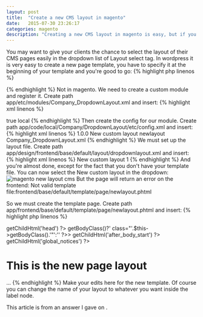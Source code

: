 ```yaml
---
layout: post
title:  "Create a new CMS layout in magento"
date:   2015-07-30 23:26:17
categories: magento
description: "Creating a new CMS layout in magento is easy, but if you want it to appear in the dropdown of your CMS section in the admin you have to build a small module."
---
```

You may want to give your clients the chance to select the layout of their CMS pages easily in the dropdown list of Layout select tag. In wordpress it is very easy to create a new page template, you have to specify it at the beginning of your template and you're good to go:
{% highlight php linenos %}
<?php
/*
Template Name: New Template
*/
?>
{% endhighlight %}
Not in magento. We need to create a custom module and register it. Create path <span class="code">app/etc/modules/Company_DropdownLayout.xml</span> and insert:
{% highlight xml linenos %}
<?xml version="1.0"?>
<config>
    <modules>
        <Company_DropdownLayout>
            <active>true</active>
            <codePool>local</codePool>
            <depends>
                <Mage_Page />
            </depends>
        </Company_DropdownLayout>
    </modules>
</config>
{% endhighlight %}
Then create the config for our module. Create path <span class="code">app/code/local/Company/DropdownLayout/etc/config.xml</span> and insert:
{% highlight xml linenos %}
<?xml version="1.0"?> 
<config>
    <modules>
        <Company_DropdownLayout>
            <version>1.0.0</version>
        </Company_DropdownLayout>
    </modules>
    <global>
        <page>
            <layouts> 
                <newlayout module="page" translate="label">
                    <label>New custom layout</label>
                    <template>page/newlayout.phtml</template>
                    <layout_handle>newlayout</layout_handle>
                </newlayout> 
            </layouts>
        </page>
    </global>
    <frontend>
        <layout>
            <updates>
                <Company_DropdownLayout>
                    <file>Company_DropdownLayout.xml</file>
                </Company_DropdownLayout>
            </updates>
        </layout>
    </frontend>
</config>
{% endhighlight %}
We must set up the layout file. Create path <span class="code">app/design/frontend/base/default/layout/dropdownlayout.xml</span> and insert:
{% highlight xml linenos %}
<?xml version="1.0"?> 
<layout>
    <newlayout translate="label">
        <label>New custom layout</label>
        <reference name="root">
            <action method="setTemplate"><template>page/newlayout.phtml</template></action>
            <action method="setIsHandle"><applied>1</applied></action>
        </reference>
    </newlayout> 
</layout>
{% endhighlight %}
And you're almost done, except for the fact that you don't have your template file. You can now select the New custom layout in the dropdown:
<img class="post-image" src="{{ "/assets/images/post-images/new-layout.jpg" | prepend: site.baseurl }}" alt="magento new layout cms" />
But the page will return an error on the frontend: Not valid template file:frontend/base/default/template/page/newlayout.phtml

So we must create the template page. Create path <span class="code">app/frontend/base/default/template/page/newlayout.phtml</span> and insert:
{% highlight php linenos %}
<?php
/**
 * Template for New Custom Layout
 */
?>
<!DOCTYPE html PUBLIC "-//W3C//DTD XHTML 1.0 Strict//EN" "http://www.w3.org/TR/xhtml1/DTD/xhtml1-strict.dtd">
<html xmlns="http://www.w3.org/1999/xhtml" xml:lang="<?php echo $this->getLang() ?>" lang="<?php echo $this->getLang() ?>">
<head>
<?php echo $this->getChildHtml('head') ?>
</head>
<body<?php echo $this->getBodyClass()?' class="'.$this->getBodyClass().'"':'' ?>>
<?php echo $this->getChildHtml('after_body_start') ?>
<div class="wrapper">
    <?php echo $this->getChildHtml('global_notices') ?>
    <div class="page">
	    <h1>This is the new page layout</h1>
	    ...
{% endhighlight %}
Make your edits here for the new template. Of course you can change the name of your layout to whatever you want inside the label node.

This article is from an answer I gave on <a href="http://stackoverflow.com/questions/31765194/add-layout-identifier-in-magento-admin-panel/31766410#31766410" target="_blank" title="StackOverflow"><i class="fa fa-stack"></i></a>.